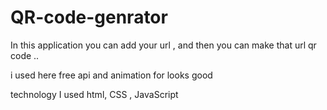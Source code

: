 # QR-code-genrator

In this application you can add your url ,
and then you can make that url qr code ..

 i used here free api and animation for looks good 

 technology I used 
 html, CSS , JavaScript
